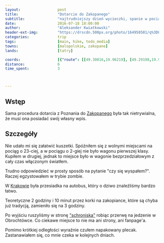 ```yaml
---
layout:                 post
title:                  "Dotarcie do Zakopanego"
subtitle:               "najtrudniejszy dzień wycieczki, spanie w pociągu"
date:                   2016-07-18 18:00:00
author:                 "Aleksander Kwiatkowski"
header-ext-img:         "https://drscdn.500px.org/photo/164958501/q%3D80_m%3D2000/669c477d8f84b7ef1d1d790e02302b9e"
categories:             trip
tags:                   [main, hike, todo_media]
towns:                  [malopolskie, zakopane]
lands:                  [tatry]

coords:                 [{"route": [[49.30016,19.96219], [49.29198,19.96528], [49.27748,19.98099], [49.27244,19.98107], [49.26735,19.97832], [49.25956,19.96665]], "type": "hike"}]
distance:               6
time_spent:             3



---
```


[wiki-zakopane]: https://pl.wikipedia.org/wiki/Zakopane
[wiki-krakow]: https://pl.wikipedia.org/wiki/Krak%C3%B3w
[kolatowki]: http://www.kalatowki.pl/

Wstęp
-----

Sama procedura dotarcia z Poznania do [Zakopanego][wiki-zakopane] była tak nietrywialna,
że musi ona posiadać swój własny wpis.

Szczegóły
---------

Nie udało mi się załatwić kuszetki. Spóźniłem się z wolnymi miejscami na pociąg
o 23-ciej, a w pociągu o 2-giej nie było wagonu pierwszej klasy. Kupiłem w drugiej, jednak
to miejsce było w wagonie bezprzedziałowym z cały czas włączonym światłem.

Trudno odpowiedzieć w prosty sposób na pytanie "czy się wyspałem?". Raczej
egzystowałem w trybie zombie.

W [Krakowie][wiki-krakow] była przesiadka na autobus, który o dziwo znaleźliśmy
bardzo łatwo.

Teoretyczne 2 godziny i 10 minut przez korki na zakopiance, które są chyba już
tradycją, zamieniło się na 3 godziny.

Po wyjściu ruszyliśmy w stronę ["schroniska"][kolatowki] robiąc przerwę na jedzenie w
Obrochtówce. Co ciekawe miejsce to nie ma ani strony, ani fanpage'a.

Pomimo krótkiej odległości wyraźnie czułem napakowany plecak. Zastanawiałem się,
co mnie czeka w kolejnych dniach.
